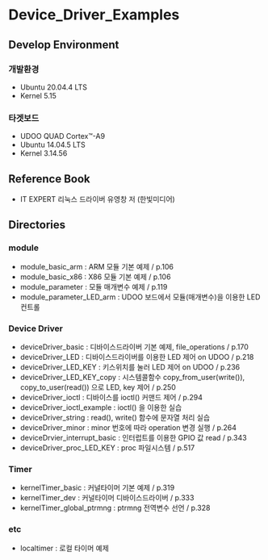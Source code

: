 # Device_Driver_Examples   
## Develop Environment   
### 개발환경   
* Ubuntu 20.04.4 LTS   
* Kernel 5.15   
### 타겟보드   
* UDOO QUAD Cortex™-A9   
* Ubuntu 14.04.5 LTS   
* Kernel 3.14.56   
## Reference Book
* IT EXPERT 리눅스 드라이버 유영창 저 (한빛미디어)   
## Directories   
### module   
* module_basic_arm : ARM 모듈 기본 예제 / p.106   
* module_basic_x86 : X86 모듈 기본 예제 / p.106   
* module_parameter : 모듈 매개변수 예제 / p.119   
* module_parameter_LED_arm : UDOO 보드에서 모듈(매개변수)을 이용한 LED 컨트롤   
### Device Driver
* deviceDriver_basic : 디바이스드라이버 기본 예제, file_operations / p.170   
* deviceDriver_LED : 디바이스드라이버를 이용한 LED 제어 on UDOO / p.218   
* deviceDriver_LED_KEY : 키스위치를 눌러 LED 제어 on UDOO / p.236   
* deviceDriver_LED_KEY_copy : 시스템콜함수 copy_from_user(write()), copy_to_user(read()) 으로 LED, key 제어 / p.250   
* deviceDriver_ioctl : 디바이스를 ioctl() 커맨드 제어 / p.294   
* deviceDriver_ioctl_example : ioctl() 을 이용한 실습   
* deviceDriver_string : read(), write() 함수에 문자열 처리 실습   
* deviceDriver_minor : minor 번호에 따라 operation 변경 실행 / p.264   
* deviceDrvier_interrupt_basic : 인터럽트를 이용한 GPIO 값 read / p.343   
* deviceDriver_proc_LED_KEY : proc 파일시스템 / p.517   
### Timer
* kernelTimer_basic : 커널타이머 기본 예제 / p.319   
* kernelTimer_dev : 커널타이머 디바이스드라이버 / p.333   
* kernelTimer_global_ptrmng : ptrmng 전역변수 선언 / p.328   
### etc
* localtimer : 로컬 타이머 예제   
